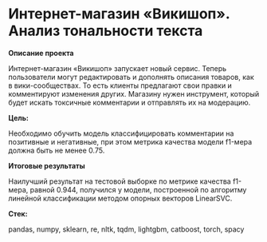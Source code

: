 # **Интернет-магазин «Викишоп». Анализ тональности текста**

**Описание проекта**

Интернет-магазин «Викишоп» запускает новый сервис. Теперь пользователи могут редактировать и дополнять описания товаров, как в вики-сообществах. То есть клиенты предлагают свои правки и комментируют изменения других. Магазину нужен инструмент, который будет искать токсичные комментарии и отправлять их на модерацию.

**Цель:**

Необходимо обучить модель классифицировать комментарии на позитивные и негативные, при этом метрика качества модели f1-мера должна быть не менее 0.75.

**Итоговые результаты**

Наилучший результат на тестовой выборке по метрике качества f1-мера, равной 0.944, получился у модели, построенной по алгоритму линейной классификации методом опорных векторов LinearSVC.

**Стек:**

pandas, numpy, sklearn, re, nltk, tqdm, lightgbm, catboost, torch, spacy
